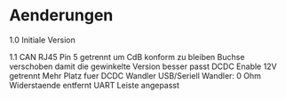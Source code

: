 Aenderungen
===========

1.0 Initiale Version

1.1 CAN RJ45 Pin 5 getrennt um CdB konform zu bleiben
    Buchse verschoben damit die gewinkelte Version besser passt
    DCDC Enable 12V getrennt
    Mehr Platz fuer DCDC Wandler
    USB/Seriell Wandler: 0 Ohm Widerstaende entfernt
    UART Leiste angepasst
